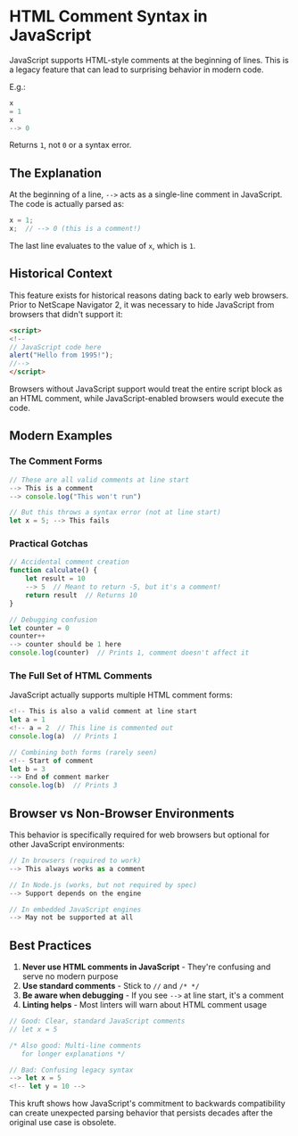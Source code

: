 # HTML Comment Syntax in JavaScript

JavaScript supports HTML-style comments at the beginning of lines.
This is a legacy feature that can lead to surprising behavior in modern code.

E.g.:

```javascript
x
= 1
x
--> 0
```

Returns `1`, not `0` or a syntax error.

## The Explanation

At the beginning of a line, `-->` acts as a single-line comment in JavaScript. The code is actually parsed as:

```javascript
x = 1;
x;  // --> 0 (this is a comment!)
```

The last line evaluates to the value of `x`, which is `1`.

## Historical Context

This feature exists for historical reasons dating back to early web browsers.
Prior to NetScape Navigator 2, it was necessary to hide JavaScript from browsers that didn't support it:

```html
<script>
<!--
// JavaScript code here
alert("Hello from 1995!");
//-->
</script>
```

Browsers without JavaScript support would treat the entire script block as an HTML comment, while JavaScript-enabled browsers would execute the code.

## Modern Examples

### The Comment Forms

```javascript
// These are all valid comments at line start
--> This is a comment
--> console.log("This won't run")

// But this throws a syntax error (not at line start)
let x = 5; --> This fails
```

### Practical Gotchas

```javascript
// Accidental comment creation
function calculate() {
    let result = 10
    --> 5  // Meant to return -5, but it's a comment!
    return result  // Returns 10
}

// Debugging confusion
let counter = 0
counter++
--> counter should be 1 here
console.log(counter)  // Prints 1, comment doesn't affect it
```

### The Full Set of HTML Comments

JavaScript actually supports multiple HTML comment forms:

```javascript
<!-- This is also a valid comment at line start
let a = 1
<!-- a = 2  // This line is commented out
console.log(a)  // Prints 1

// Combining both forms (rarely seen)
<!-- Start of comment
let b = 3
--> End of comment marker
console.log(b)  // Prints 3
```

## Browser vs Non-Browser Environments

This behavior is specifically required for web browsers but optional for other JavaScript environments:

```javascript
// In browsers (required to work)
--> This always works as a comment

// In Node.js (works, but not required by spec)
--> Support depends on the engine

// In embedded JavaScript engines
--> May not be supported at all
```

## Best Practices

1. **Never use HTML comments in JavaScript** - They're confusing and serve no modern purpose
2. **Use standard comments** - Stick to `//` and `/* */`
3. **Be aware when debugging** - If you see `-->` at line start, it's a comment
4. **Linting helps** - Most linters will warn about HTML comment usage

```javascript
// Good: Clear, standard JavaScript comments
// let x = 5

/* Also good: Multi-line comments
   for longer explanations */

// Bad: Confusing legacy syntax
--> let x = 5
<!-- let y = 10 -->
```

This kruft shows how JavaScript's commitment to backwards compatibility can create unexpected parsing behavior that persists decades after the original use case is obsolete.

